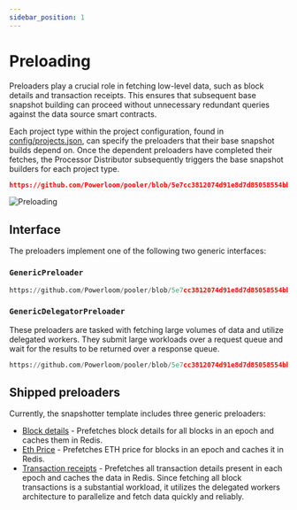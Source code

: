 ```yaml
---
sidebar_position: 1
---
```


# Preloading

Preloaders play a crucial role in fetching low-level data, such as block details and transaction receipts. This ensures that subsequent base snapshot building can proceed without unnecessary redundant queries against the data source smart contracts.

Each project type within the project configuration, found in [config/projects.json](https://github.com/Powerloom/pooler/blob/5e7cc3812074d91e8d7d85058554bb1175bf8070/config/projects.example.json#L3-L12), can specify the preloaders that their base snapshot builds depend on. Once the dependent preloaders have completed their fetches, the Processor Distributor subsequently triggers the base snapshot builders for each project type.

```json reference
https://github.com/Powerloom/pooler/blob/5e7cc3812074d91e8d7d85058554bb1175bf8070/config/projects.example.json#L3-L12
```

![Preloading](/images/preloading.png)

## Interface

The preloaders implement one of the following two generic interfaces:

### `GenericPreloader`

```python reference
https://github.com/Powerloom/pooler/blob/5e7cc3812074d91e8d7d85058554bb1175bf8070/snapshotter/utils/callback_helpers.py#L109-L126
```

### `GenericDelegatorPreloader`

These preloaders are tasked with fetching large volumes of data and utilize delegated workers. They submit large workloads over a request queue and wait for the results to be returned over a response queue.

```python reference
https://github.com/Powerloom/pooler/blob/5e7cc3812074d91e8d7d85058554bb1175bf8070/snapshotter/utils/callback_helpers.py#L129-L161
```

## Shipped preloaders

Currently, the snapshotter template includes three generic preloaders:

* [Block details](https://github.com/Powerloom/pooler/blob/33f838a2fd7a1ad335f5d0ab00c6fb5828821282/snapshotter/utils/preloaders/block_details/preloader.py) -  Prefetches block details for all blocks in an epoch and caches them in Redis.
* [Eth Price](https://github.com/Powerloom/pooler/blob/feat/single_snapshotter/snapshotter/utils/preloaders/eth_price/preloader.py) - Prefetches ETH price for blocks in an epoch and caches it in Redis.
* [Transaction receipts](https://github.com/Powerloom/pooler/blob/feat/single_snapshotter/snapshotter/utils/preloaders/tx_receipts/preloader.py) - Prefetches all transaction details present in each epoch and caches the data in Redis. Since fetching all block transactions is a substantial workload, it utilizes the delegated workers architecture to parallelize and fetch data quickly and reliably.